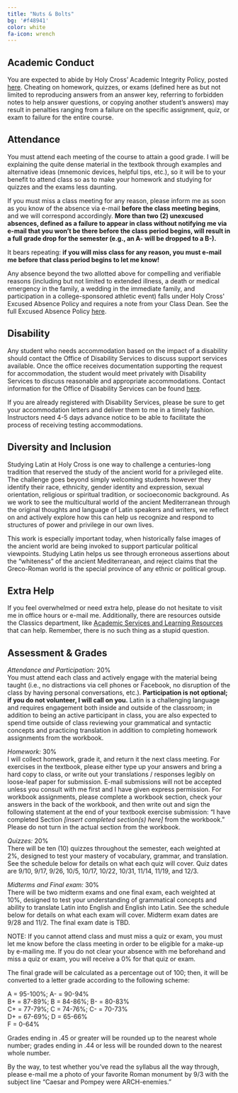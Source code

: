 ```yaml
---
title: "Nuts & Bolts"
bg: '#f48941'
color: white
fa-icon: wrench
---
```


## Academic Conduct
You are expected to abide by Holy Cross’ Academic Integrity Policy, posted [here](https://catalog.holycross.edu/node/1381/#AHP). Cheating on homework, quizzes, or exams (defined here as but not limited to reproducing answers from an answer key, referring to forbidden notes to help answer questions, or copying another student’s answers) may result in penalties ranging from a failure on the specific assignment, quiz, or exam to failure for the entire course.

## Attendance
You must attend each meeting of the course to attain a good grade. I will be explaining the quite dense material in the textbook through examples and alternative ideas (mnemonic devices, helpful tips, etc.), so it will be to your benefit to attend class so as to make your homework and studying for quizzes and the exams less daunting.

If you must miss a class meeting for any reason, please inform me as soon as you know of the absence via e-mail **before the class meeting begins**, and we will correspond accordingly. **More than two (2) unexcused absences, defined as a failure to appear in class without notifying me via e-mail that you won’t be there before the class period begins, will result in a full grade drop for the semester (e.g., an A- will be dropped to a B-).**

It bears repeating: **if you will miss class for any reason, you must e-mail me before that class period begins to let me know!**

Any absence beyond the two allotted above for compelling and verifiable reasons (including but not limited to extended illness, a death or medical emergency in the family, a wedding in the immediate family, and participation in a college-sponsored athletic event) falls under Holy Cross' Excused Absence Policy and requires a note from your Class Dean. See the full Excused Absence Policy [here](https://catalog.holycross.edu/node/1381/#EAP).

## Disability
Any student who needs accommodation based on the impact of a disability should contact the Office of Disability Services to discuss support services available. Once the office receives documentation supporting the request for accommodation, the student would meet privately with Disability Services to discuss reasonable and appropriate accommodations. Contact information for the Office of Disability Services can be found [here](https://www.holycross.edu/health-wellness-and-access/office-disability-services).

If you are already registered with Disability Services, please be sure to get your accommodation letters and deliver them to me in a timely fashion. Instructors need 4-5 days advance notice to be able to facilitate the process of receiving testing accommodations.

## Diversity and Inclusion
Studying Latin at Holy Cross is one way to challenge a centuries-long tradition that reserved the study of the ancient world for a privileged elite. The challenge goes beyond simply welcoming students however they identify their race, ethnicity, gender identity and expression, sexual orientation, religious or spiritual tradition, or socioeconomic background. As we work to see the multicultural world of the ancient Mediterranean through the original thoughts and language of Latin speakers and writers, we reflect on and actively explore how this can help us recognize and respond to structures of power and privilege in our own lives.

This work is especially important today, when historically false images of the ancient world are being invoked to support particular political viewpoints. Studying Latin helps us see through erroneous assertions about the “whiteness” of the ancient Mediterranean, and reject claims that the Greco-Roman world is the special province of any ethnic or political group.

## Extra Help
If you feel overwhelmed or need extra help, please do not hesitate to visit me in office hours or e-mail me. Additionally, there are resources outside the Classics department, like [Academic Services and Learning Resources](https://www.holycross.edu/support-and-resources/academic-services-and-learning-resources) that can help. Remember, there is no such thing as a stupid question.

## Assessment & Grades

*Attendance and Participation:* 20%  
You must attend each class and actively engage with the material being taught (i.e., no distractions via cell phones or Facebook, no disruption of the class by having personal conversations, etc.). **Participation is not optional; if you do not volunteer, I will call on you.** Latin is a challenging language and requires engagement both inside and outside of the classroom; in addition to being an active participant in class, you are also expected to spend time outside of class reviewing your grammatical and syntactic concepts and practicing translation in addition to completing homework assignments from the workbook.

*Homework:* 30%  
I will collect homework, grade it, and return it the next class meeting. For exercises in the textbook, please either type up your answers and bring a hard copy to class, or write out your translations / responses legibly on loose-leaf paper for submission. E-mail submissions will not be accepted unless you consult with me first and I have given express permission. For workbook assignments, please complete a workbook section, check your answers in the back of the workbook, and then write out and sign the following statement at the end of your textbook exercise submission: “I have completed Section *[insert completed section(s) here]* from the workbook.” Please do not turn in the actual section from the workbook.

*Quizzes:* 20%  
There will be ten (10) quizzes throughout the semester, each weighted at 2%, designed to test your mastery of vocabulary, grammar, and translation. See the schedule below for details on what each quiz will cover. Quiz dates are 9/10, 9/17, 9/26, 10/5, 10/17, 10/22, 10/31, 11/14, 11/19, and 12/3.

*Midterms and Final exam:* 30%  
There will be two midterm exams and one final exam, each weighted at 10%, designed to test your understanding of grammatical concepts and ability to translate Latin into English and English into Latin. See the schedule below for details on what each exam will cover. Midterm exam dates are 9/28 and 11/2. The final exam date is TBD.

NOTE: If you cannot attend class and must miss a quiz or exam, you must let me know before the class meeting in order to be eligible for a make-up by e-mailing me. If you do not clear your absence with me beforehand and miss a quiz or exam, you will receive a 0% for that quiz or exam.

The final grade will be calculated as a percentage out of 100; then, it will be converted to a letter grade according to the following scheme:

A = 95-100%; A- = 90-94%  
B+ = 87-89%; B = 84-86%; B- = 80-83%  
C+ = 77-79%; C = 74-76%; C- = 70-73%  
D+ = 67-69%; D = 65-66%  
F = 0-64%  

Grades ending in .45 or greater will be rounded up to the nearest whole number; grades ending in .44 or less will be rounded down to the nearest whole number.

By the way, to test whether you’ve read the syllabus all the way through, please e-mail me a photo of your favorite Roman monument by 9/3 with the subject line “Caesar and Pompey were ARCH-enemies.”
